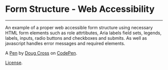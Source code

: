 # Form Structure - Web Accessibility
------------------------
An example of a proper web accessible form structure using necessary HTML form elements such as role attrtibutes, Aria labels field sets, legends, labels, inputs, radio buttons and checkboxes and submits. As well as javascript handles error messages and required elements. 

A [Pen](https://codepen.io/DougCrossDesign/pen/gXYMZp) by [Doug Cross](https://codepen.io/DougCrossDesign) on [CodePen](https://codepen.io).

[License](https://codepen.io/DougCrossDesign/pen/gXYMZp/license).
